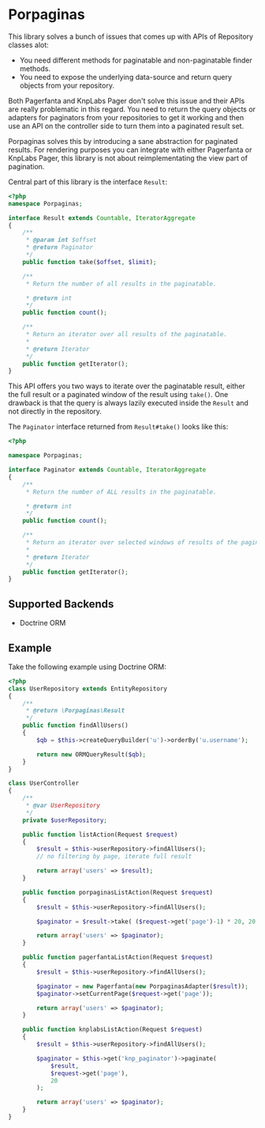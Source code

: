 # Porpaginas

This library solves a bunch of issues that comes up with APIs of Repository
classes alot:

- You need different methods for paginatable and non-paginatable finder
  methods.
- You need to expose the underlying data-source and return query objects from
  your repository.

Both Pagerfanta and KnpLabs Pager don't solve this issue and their APIs are
really problematic in this regard. You need to return the query objects or
adapters for paginators from your repositories to get it working and then use
an API on the controller side to turn them into a paginated result set.

Porpaginas solves this by introducing a sane abstraction for paginated results.
For rendering purposes you can integrate with either Pagerfanta or KnpLabs
Pager, this library is not about reimplementating the view part of pagination.

Central part of this library is the interface `Result`:

```php
<?php
namespace Porpaginas;

interface Result extends Countable, IteratorAggregate
{
    /**
     * @param int $offset
     * @return Paginator
     */
    public function take($offset, $limit);

    /**
     * Return the number of all results in the paginatable.

     * @return int
     */
    public function count();

    /**
     * Return an iterator over all results of the paginatable.
     * 
     * @return Iterator
     */
    public function getIterator();
}
```

This API offers you two ways to iterate over the paginatable result,
either the full result or a paginated window of the result using ``take()``.
One drawback is that the query is always lazily executed inside
the ``Result`` and not directly in the repository.

The ``Paginator`` interface returned from ``Result#take()``
looks like this:

```php
<?php

namespace Porpaginas;

interface Paginator extends Countable, IteratorAggregate
{
    /**
     * Return the number of ALL results in the paginatable.

     * @return int
     */
    public function count();

    /**
     * Return an iterator over selected windows of results of the paginatable.
     * 
     * @return Iterator
     */
    public function getIterator();
}
```

## Supported Backends

- Doctrine ORM

## Example

Take the following example using Doctrine ORM:

```php
<?php
class UserRepository extends EntityRepository
{
    /**
     * @return \Porpaginas\Result
     */
    public function findAllUsers()
    {
        $qb = $this->createQueryBuilder('u')->orderBy('u.username');

        return new ORMQueryResult($qb);
    }
}

class UserController
{
    /**
     * @var UserRepository
     */
    private $userRepository;

    public function listAction(Request $request)
    {
        $result = $this->userRepository->findAllUsers();
        // no filtering by page, iterate full result

        return array('users' => $result);
    }

    public function porpaginasListAction(Request $request)
    {
        $result = $this->userRepository->findAllUsers();

        $paginator = $result->take( ($request->get('page')-1) * 20, 20 );

        return array('users' => $paginator);
    }

    public function pagerfantaListAction(Request $request)
    {
        $result = $this->userRepository->findAllUsers();

        $paginator = new Pagerfanta(new PorpaginasAdapter($result));
        $paginator->setCurrentPage($request->get('page'));

        return array('users' => $paginator);
    }

    public function knplabsListAction(Request $request)
    {
        $result = $this->userRepository->findAllUsers();

        $paginator = $this->get('knp_paginator')->paginate(
            $result,
            $request->get('page'),
            20
        );

        return array('users' => $paginator);
    }
}
```
